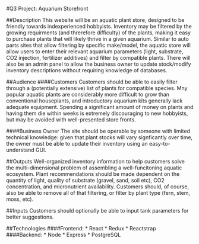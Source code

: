 #Q3 Project: Aquarium Storefront 

##Description
  This website will be an aquatic plant store, designed to be friendly towards indexperienced hobbyists. Inventory may be filtered by the growing requirments (and threrefore difficulty) of the plants, making it easy to purchase plants that will likely thrive in a given aquarium.
  Similar to auto parts sites that allow filtering by specific make/model, the aquatic store will allow users to enter their relevant aquarium parameters (light, substrate, CO2 injection, fertilizer additives) and filter by compatible plants.
    There will also be an admin panel to allow the business owner to update stock/modify inventory descriptions without requiring knowledge of databases.

##Audience
  ####Customers
 Customers should be able to easily filter through a (potentially extensive) list of plants for compatible species. Mny popular aquatic plants are considerably more difficult to grow than conventional houseplants, and introductory aquarium kits generally lack adequate equipment. Spending a significant amount of money on plants and having them die within weeks is extremely discouraging to new hobbyists, but may be avoided with well-presented store fronts.
 
####Business Owner
  The site should be operable by someone with limited technical knowledge: given that plant stocks will vary signficantly over time, the owner must be able to update their inventory using an easy-to-understand GUI.

##Outputs
  Well-organized inventory information to help customers solve the multi-dimensional problem of assembling a well-funcitoning aquatic ecosystem. Plant recommendations should be made dependent on the quantity of light, quality of substrate (gravel, sand, soil etc), CO2 concentration, and micronutrient availability.
  Customers should, of course, also be able to remove all of that filtering, or filter by plant type (fern, stem, moss, etc).
  
##Inputs
  Customers should optionally be able to input tank parameters for better suggestions.

##Technologies
  ####Frontend:
    * React
    * Redux
    * Reactstrap
  ####Backend:
    * Node
    * Express
    * PostgreSQL

    
